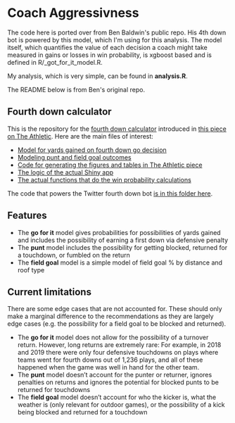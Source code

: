 # Coach Aggressivness

The code here is ported over from Ben Baldwin's public repo. His 4th down bot is powered by this model, which I'm using for this analysis.
The model itself, which quantifies the value of each decision a coach might take measured in gains or losses in win probability, is xgboost based and is defined in R/_got_for_it_model.R.

My analysis, which is very simple, can be found in **analysis.R**.

The README below is from Ben's original repo.


## Fourth down calculator

This is the repository for the [fourth down calculator](https://rbsdm.com/stats/fourth_calculator) introduced in [this piece on The Athletic](https://theathletic.com/2144214/2020/10/28/nfl-fourth-down-decisions-the-math-behind-the-leagues-new-aggressiveness/). Here are the main files of interest:

* [Model for yards gained on fourth down go decision](https://github.com/guga31bb/fourth_calculator/blob/main/R/_go_for_it_model.R)
* [Modeling punt and field goal outcomes](https://github.com/guga31bb/fourth_calculator/blob/main/R/punts.R)
* [Code for generating the figures and tables in The Athletic piece](https://github.com/guga31bb/fourth_calculator/blob/main/R/_the_athletic_post.R)
* [The logic of the actual Shiny app](https://github.com/guga31bb/fourth_calculator/blob/main/app.R)
* [The actual functions that do the win probability calculations](https://github.com/guga31bb/fourth_calculator/blob/main/R/helpers.R)

The code that powers the Twitter fourth down bot [is in this folder here](https://github.com/guga31bb/fourth_calculator/tree/main/bot).

## Features

* The **go for it** model gives probabilities for possibilities of yards gained and includes the possibility of earning a first down via defensive penalty
* The **punt** model includes the possibility for getting blocked, returned for a touchdown, or fumbled on the return
* The **field goal** model is a simple model of field goal % by distance and roof type

## Current limitations

There are some edge cases that are not accounted for. These should only make a marginal difference to the recommendations as they are largely edge cases (e.g. the possibility for a field goal to be blocked and returned).

* The **go for it** model does not allow for the possibility of a turnover return. However, long returns are extremely rare: For example, in 2018 and 2019 there were only four defensive touchdowns on plays where teams went for fourth downs out of 1,236 plays, and all of these happened when the game was well in hand for the other team.
* The **punt** model doesn’t account for the punter or returner, ignores penalties on returns and ignores the potential for blocked punts to be returned for touchdowns
* The **field goal** model doesn’t account for who the kicker is, what the weather is (only relevant for outdoor games), or the possibility of a kick being blocked and returned for a touchdown